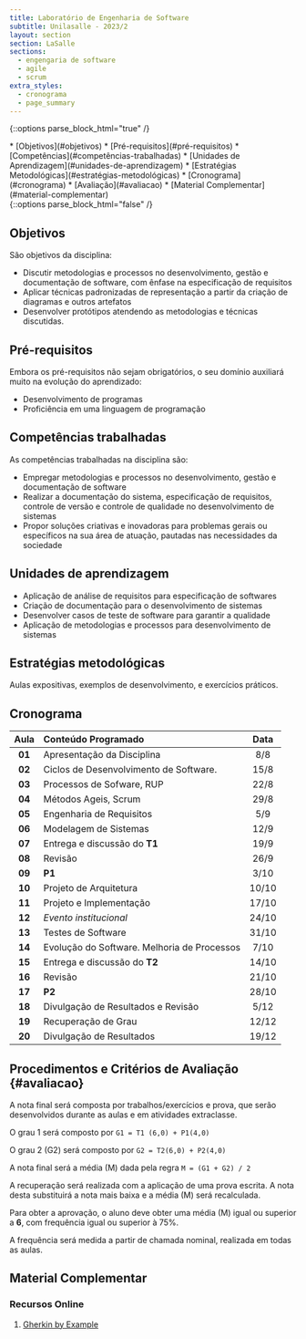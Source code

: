 ```yaml
---
title: Laboratório de Engenharia de Software
subtitle: Unilasalle - 2023/2
layout: section
section: LaSalle
sections:
  - engengaria de software
  - agile
  - scrum
extra_styles:
  - cronograma
  - page_summary
---
```

{::options parse_block_html="true" /}
<div id="page_summary">
* [Objetivos](#objetivos)
* [Pré-requisitos](#pré-requisitos)
* [Competências](#competências-trabalhadas)
* [Unidades de Aprendizagem](#unidades-de-aprendizagem)
* [Estratégias Metodológicas](#estratégias-metodológicas)
* [Cronograma](#cronograma) 
* [Avaliação](#avaliacao)
* [Material Complementar](#material-complementar)
</div>
{::options parse_block_html="false" /}

## Objetivos

São objetivos da disciplina:

* Discutir metodologias e processos no desenvolvimento, gestão e documentação de software, com ênfase na especificação de requisitos
* Aplicar técnicas padronizadas de representação a partir da criação de diagramas e outros artefatos
* Desenvolver protótipos atendendo as metodologias e técnicas discutidas.


## Pré-requisitos

Embora os pré-requisitos não sejam obrigatórios, o seu domínio auxiliará muito na evolução do aprendizado:

* Desenvolvimento de programas
* Proficiência em uma linguagem de programação


## Competências trabalhadas

As competências trabalhadas na disciplina são:

 * Empregar metodologias e processos no desenvolvimento, gestão e documentação de software
* Realizar a documentação do sistema, especificação de requisitos, controle de versão e controle de qualidade no desenvolvimento de sistemas
* Propor soluções criativas e inovadoras para problemas gerais ou específicos na sua área de atuação, pautadas nas necessidades da sociedade

## Unidades de aprendizagem

* Aplicação de análise de requisitos para especificação de softwares
* Criação de documentação para o desenvolvimento de sistemas
* Desenvolver casos de teste de software para garantir a qualidade
* Aplicação de metodologias e processos para desenvolvimento de sistemas

## Estratégias metodológicas

Aulas expositivas, exemplos de desenvolvimento, e exercícios práticos.

## Cronograma

| Aula | Conteúdo Programado | Data |
| :--: | :------------------ | :--: |
| **01** | Apresentação da Disciplina | 8/8 |
| **02** | Ciclos de Desenvolvimento de Software.  | 15/8 |
| **03** | Processos de Sofware, RUP | 22/8 |
| **04** | Métodos Ageis, Scrum | 29/8 |
| **05** | Engenharia de Requisitos | 5/9 |
| **06** | Modelagem de Sistemas | 12/9 |
| **07** | Entrega e discussão do **T1** | 19/9 |
| **08** | Revisão | 26/9 |
| **09** | **P1** | 3/10 |
| **10** | Projeto de Arquitetura | 10/10 |
| **11** | Projeto e Implementação | 17/10 |
| **12** | _Evento institucional_ | 24/10 |
| **13** | Testes de Software | 31/10 |
| **14** | Evolução do Software. Melhoria de Processos | 7/10 |
| **15** | Entrega e discussão do **T2** | 14/10 |
| **16** | Revisão | 21/10 |
| **17** | **P2** | 28/10 |
| **18** | Divulgação de Resultados e Revisão | 5/12 |
| **19** | Recuperação de Grau | 12/12 |
| **20** | Divulgação de Resultados | 19/12 |


## Procedimentos e Critérios de Avaliação {#avaliacao}

A nota final será composta por trabalhos/exercícios e prova, que serão desenvolvidos durante as aulas e em atividades extraclasse.

O grau 1 será composto por `G1 = T1 (6,0) + P1(4,0)`

O grau 2 (G2) será composto por `G2 = T2(6,0) + P2(4,0)`

A nota final será a média (M) dada pela regra `M = (G1 + G2) / 2`

A recuperação será realizada com a aplicação de uma prova escrita. A nota desta substituirá a nota mais baixa e a média (M) será recalculada.

Para obter a aprovação, o aluno deve obter uma média (M) igual ou superior a **6**, com frequência igual ou superior à 75%.

A frequência será medida a partir de chamada nominal, realizada em todas as aulas.


## Material Complementar

### Recursos Online

1. [Gherkin by Example](https://github.com/gherkin-by-example)
